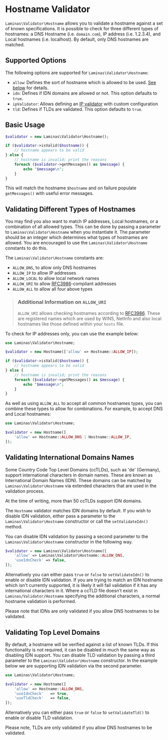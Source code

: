 # Hostname Validator

`Laminas\Validator\Hostname` allows you to validate a hostname against a set of
known specifications. It is possible to check for three different types of
hostnames: a DNS Hostname (i.e. `domain.com`), IP address (i.e. 1.2.3.4), and
Local hostnames (i.e. localhost). By default, only DNS hostnames are matched.

## Supported Options

The following options are supported for `Laminas\Validator\Hostname`:

- `allow`: Defines the sort of hostname which is allowed to be used.
  [See below](#validating-different-types-of-hostnames) for details.
- `idn`: Defines if IDN domains are allowed or not. This option defaults to
  `true`.
- `ipValidator`: Allows defining an [IP validator](ip.md) with custom configuration
- `tld`: Defines if TLDs are validated. This option defaults to `true`.

## Basic Usage

```php
$validator = new Laminas\Validator\Hostname();

if ($validator->isValid($hostname)) {
    // hostname appears to be valid
} else {
    // hostname is invalid; print the reasons
    foreach ($validator->getMessages() as $message) {
        echo "$message\n";
    }
}
```

This will match the hostname `$hostname` and on failure populate `getMessages()`
with useful error messages.

## Validating Different Types of Hostnames

You may find you also want to match IP addresses, Local hostnames, or a
combination of all allowed types. This can be done by passing a parameter to
`Laminas\Validator\Hostname` when you instantiate it. The parameter should be an
integer which determines what types of hostnames are allowed. You are encouraged
to use the `Laminas\Validator\Hostname` constants to do this.

The `Laminas\Validator\Hostname` constants are:

- `ALLOW_DNS`, to allow only DNS hostnames
- `ALLOW_IP` to allow IP addresses
- `ALLOW_LOCAL` to allow local network names
- `ALLOW_URI` to allow [RFC3986](http://tools.ietf.org/html/rfc3986)-compliant addresses
- `ALLOW_ALL` to allow all four above types

> ### Additional Information on `ALLOW_URI`
>
> `ALLOW_URI` allows checking hostnames according to
> [RFC3986](http://tools.ietf.org/html/rfc3986). These are registered names
> which are used by WINS, NetInfo and also local hostnames like those defined
> within your `hosts` file.

To check for IP addresses only, you can use the example below:

```php
use Laminas\Validator\Hostname;

$validator = new Hostname(['allow' => Hostname::ALLOW_IP]);

if ($validator->isValid($hostname)) {
    // hostname appears to be valid
} else {
    // hostname is invalid; print the reasons
    foreach ($validator->getMessages() as $message) {
        echo "$message\n";
    }
}
```

As well as using `ALLOW_ALL` to accept all common hostnames types, you can
combine these types to allow for combinations. For example, to accept DNS and
Local hostnames:

```php
use Laminas\Validator\Hostname;

$validator = new Hostname([
    'allow' => Hostname::ALLOW_DNS | Hostname::ALLOW_IP,
]);
```

## Validating International Domains Names

Some Country Code Top Level Domains (ccTLDs), such as 'de' (Germany), support
international characters in domain names. These are known as International
Domain Names (IDN). These domains can be matched by `Laminas\Validator\Hostname`
via extended characters that are used in the validation process.

At the time of writing, more than 50 ccTLDs support IDN domains.

The `Hostname` validator matches IDN domains by default.  If you wish to disable
IDN validation, either pass a parameter to the `Laminas\Validator\Hostname`
constructor or call the `setValidateIdn()` method.

You can disable IDN validation by passing a second parameter to the
`Laminas\Validator\Hostname` constructor in the following way.

```php
$validator = new Laminas\Validator\Hostname([
    'allow' => Laminas\Validator\Hostname::ALLOW_DNS,
    'useIdnCheck' => false,
]);
```

Alternatively you can either pass `true` or `false` to `setValidateIdn()` to
enable or disable IDN validation. If you are trying to match an IDN hostname
which isn't currently supported, it is likely it will fail validation if it has
any international characters in it. Where a ccTLD file doesn't exist in
`Laminas/Validator/Hostname` specifying the additional characters, a normal hostname
validation is performed.

Please note that IDNs are only validated if you allow DNS hostnames to be
validated.

## Validating Top Level Domains

By default, a hostname will be verified against a list of known TLDs. If this
functionality is not required, it can be disabled in much the same way as
disabling IDN support. You can disable TLD validation by passing a third
parameter to the `Laminas\Validator\Hostname` constructor. In the example below we
are supporting IDN validation via the second parameter.

```php
use Laminas\Validator\Hostname;

$validator = new Hostname([
    'allow' => Hostname::ALLOW_DNS,
    'useIdnCheck'   => true,
    'useTldCheck'   => false,
]);
```

Alternatively you can either pass `true` or `false` to `setValidateTld()` to
enable or disable TLD validation.

Please note, TLDs are only validated if you allow DNS hostnames to be validated.
